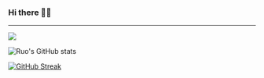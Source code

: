 ### Hi there 👋🏻
---------------------------
![](https://komarev.com/ghpvc/?username=ruo2019&color=9d33e8)

![Ruo's GitHub stats](https://github-readme-stats.vercel.app/api?username=ruo2019&show_icons=true&count_private=true&theme=synthwave&border_radius=50&border_color=34d2eb&bg_color=45,ffd900,9d00ff)


[![GitHub Streak](https://github-readme-streak-stats.herokuapp.com/?user=ruo2019&theme=jolly&border_radius=50)](https://git.io/streak-stats)

